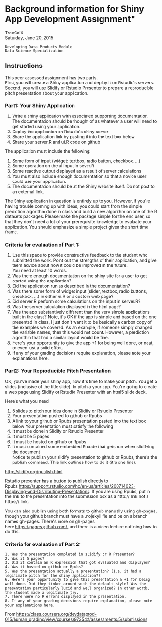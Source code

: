 # Background information for Shiny App Development Assignment"
TreeCalX  
Saturday, June 20, 2015  
  
    Developing Data Products Module  
    Data Science Specialization  

## Instructions

This peer assessed assignment has two parts.  
First, you will create a Shiny application and deploy it on Rstudio's servers.  
Second, you will use Slidify or Rstudio Presenter to prepare a reproducible pitch presentation about your application.

### Part1: Your Shiny Application  
  
1. Write a shiny application with associated supporting documentation. The documentation should be thought of as whatever a user will need to get started using your application.  
2. Deploy the application on Rstudio's shiny server  
3. Share the application link by pasting it into the text box below  
4. Share your server.R and ui.R code on github  
  
The application must include the following:  
1. Some form of input (widget: textbox, radio button, checkbox, ...)  
2. Some operation on the ui input in sever.R  
3. Some reactive output displayed as a result of server calculations  
4. You must also include enough documentation so that a novice user could use your application.  
5. The documentation should be at the Shiny website itself. Do not post to an external link.  
  
The Shiny application in question is entirely up to you. However, if you're having trouble coming up with ideas, you could start from the simple prediction algorithm done in class and build a new algorithm on one of the R datasets packages. Please make the package simple for the end user, so that they don't need a lot of your prerequisite knowledge to evaluate your application. You should emphasize a simple project given the short time frame.  
    
    
### Criteria for evaluation of Part 1:    
    	
  1. Use this space to provide constructive feedback to the student who submitted the work. Point out the strengths of their application, and give them advice about how it could be improved in the future.  
You need at least 10 words.  
  2. Was there enough documentation on the shiny site for a user to get started using the application?  
  3. Did the application run as described in the documentation?  
  4. Was there some form of widget input (slider, textbox, radio buttons, checkbox, ...) in either ui.R or a custom web page?  
  5. Did server.R perform some calculations on the input in server.R?  
  6. Was the server calculation displayed in the html page?  
  7. Was the app substantively different than the very simple applications built in the class? Note, it's OK if the app is simple and based on the one presented in class, I just don't want it to be basically a carbon copy of the examples we covered. As an example, if someone simply changed the variable names, then this would not count. However, a prediction algorithm that had a similar layout would be fine.  
  8. Here's your opportunity to give the app +1 for being well done, or neat, or even just a solid effort.  
  9. If any of your grading decisions require explanation, please note your explanations here.  
      
      
### Part2: Your Reproducible Pitch Presentation  
    
OK, you've made your shiny app, now it's time to make your pitch. You get 5 slides (inclusive of the title slide)  to pitch a your app. You're going to create a web page using Slidify or Rstudio Presenter with an html5 slide deck.  

Here's what you need  
1. 5 slides to pitch our idea done in Slidify or Rstudio Presenter  
2. Your presentation pushed to github or Rpubs  
3. A link to your github or Rpubs presentation pasted into the text box below
Your presentation must satisfy the following  
1. It must be done in Slidify or Rstudio Presenter  
2. It must be 5 pages  
3. It must be hosted on github or Rpubs  
4. It must contained some embedded R code that gets run when slidifying the document  
Notice to publish your slidify presentation to github or Rpubs, there's the publish command. This link outlines how to do it (it's one line).  
  
http://slidify.org/publish.html  
  

Rstudio presenter has a button to publish directly to Rpubs https://support.rstudio.com/hc/en-us/articles/200714023-Displaying-and-Distributing-Presentations. If you are using Rpubs, put in the link to the presentation into the submission box as a http:// link not a https:// link.

You can also publish using both formats to github manually using gh-pages, though your github branch must have a .nojekyll fle and be on a branch names gh-pages. There's more on gh-pages here https://pages.github.com/  and there is a video lecture outlining how to do this.
  
  
### Criteria for evaluation of Part 2:  
	
	1. Was the presentation completed in slidify or R Presenter?  
	2. Was it 5 pages?  
	3. Did it contain an R expression that got evaluated and displayed?  
	4. Was it hosted on github or Rpubs?  
	5. Was the presentation actually a presentation? (I.e. it had a legitimate pitch for the shiny application?)  
	6. Here's your opportunity to give this presentation a +1 for being well done. Did they tinker around with the default style? Was the presentation particularly lucid and well organized? In other words, the student made a legitimate try.  
	7. There were no R errors displayed in the presentation.  
	8. If any of your grading decisions require explanation, please note your explanations here.  
    
  
From <https://class.coursera.org/devdataprod-015/human_grading/view/courses/973542/assessments/5/submissions> 
